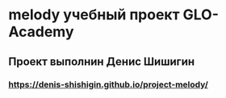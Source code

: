 # melody учебный проект GLO-Academy
## Проект выполнин Денис Шишигин
### https://denis-shishigin.github.io/project-melody/
